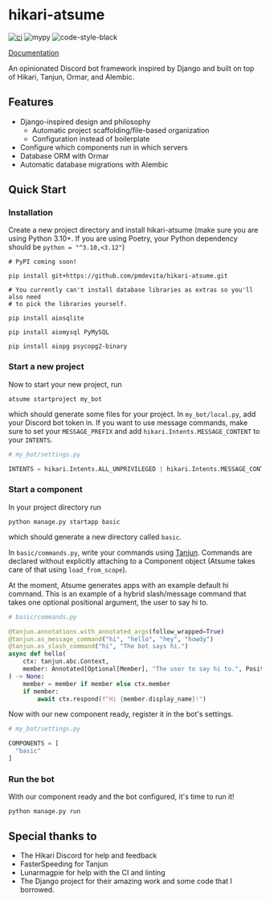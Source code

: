 # hikari-atsume

[![ci](https://github.com/pmdevita/hikari-atsume/actions/workflows/ci.yml/badge.svg)](https://github.com/pmdevita/hikari-atsume/actions/workflows/ci.yml)
![mypy](https://badgen.net/badge/mypy/checked/2A6DB2)
![code-style-black](https://img.shields.io/badge/code%20style-black-black)


[Documentation](https://pmdevita.github.io/hikari-atsume/atsume.html)

An opinionated Discord bot framework inspired by Django and built on 
top of Hikari, Tanjun, Ormar, and Alembic.


## Features

- Django-inspired design and philosophy
  - Automatic project scaffolding/file-based organization
  - Configuration instead of boilerplate
- Configure which components run in which servers
- Database ORM with Ormar
- Automatic database migrations with Alembic

## Quick Start

### Installation

Create a new project directory and install hikari-atsume 
(make sure you are using Python 3.10+. If you are using Poetry, 
your Python dependency should be `python = "^3.10,<3.12"`)

```shell
# PyPI coming soon!

pip install git+https://github.com/pmdevita/hikari-atsume.git

# You currently can't install database libraries as extras so you'll also need 
# to pick the libraries yourself.

pip install aiosqlite

pip install aiomysql PyMySQL

pip install aiopg psycopg2-binary
```

### Start a new project

Now to start your new project, run 

```shell
atsume startproject my_bot
```

which should generate some files for your project. In `my_bot/local.py`, add your
Discord bot token in. If you want to use message commands, make sure to set your 
`MESSAGE_PREFIX` and add `hikari.Intents.MESSAGE_CONTENT` to your `INTENTS`.

```python
# my_bot/settings.py

INTENTS = hikari.Intents.ALL_UNPRIVILEGED | hikari.Intents.MESSAGE_CONTENT
```

### Start a component

In your project directory run

```shell
python manage.py startapp basic
```
which should generate a new directory called `basic`.

In `basic/commands.py`, write your commands using [Tanjun](https://tanjun.cursed.solutions/usage/#declaring-commands).
Commands are declared without explicitly attaching to a Component object 
(Atsume takes care of that using `load_from_scope`).

At the moment, Atsume generates apps with an example default hi command. This is an example 
of a hybrid slash/message command that takes one optional positional argument, the user to say 
hi to.

```python
# basic/commands.py

@tanjun.annotations.with_annotated_args(follow_wrapped=True)
@tanjun.as_message_command("hi", "hello", "hey", "howdy")
@tanjun.as_slash_command("hi", "The bot says hi.")
async def hello(
    ctx: tanjun.abc.Context,
    member: Annotated[Optional[Member], "The user to say hi to.", Positional()] = None,
) -> None:
    member = member if member else ctx.member
    if member:
        await ctx.respond(f"Hi {member.display_name}!")
```

Now with our new component ready, register it in the bot's settings.

```python
# my_bot/settings.py

COMPONENTS = [
  "basic"
]

```

### Run the bot

With our component ready and the bot configured, it's time to run it!

```shell
python manage.py run
```

## Special thanks to
- The Hikari Discord for help and feedback
- FasterSpeeding for Tanjun
- Lunarmagpie for help with the CI and linting
- The Django project for their amazing work and some 
code that I borrowed.


